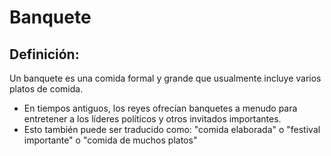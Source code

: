 # Banquete

## Definición: 

Un banquete es una comida formal y grande que usualmente incluye varios platos de comida.

* En tiempos antiguos, los reyes ofrecían banquetes a menudo para entretener a los líderes políticos y otros invitados importantes.
* Esto también puede ser traducido como: "comida elaborada" o "festival importante" o "comida de muchos platos"

